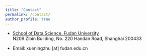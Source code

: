 ```yaml
---
title: "Contact"
permalink: /contact/
author_profile: true
---
```


- [School of Data Science, Fudan University](http://www.sds.fudan.edu.cn/wp/)<br>
  N209 Zibin Building, No. 220 Handan Road, Shanghai 200433

- Email: xueningzhu [at] fudan.edu.cn
